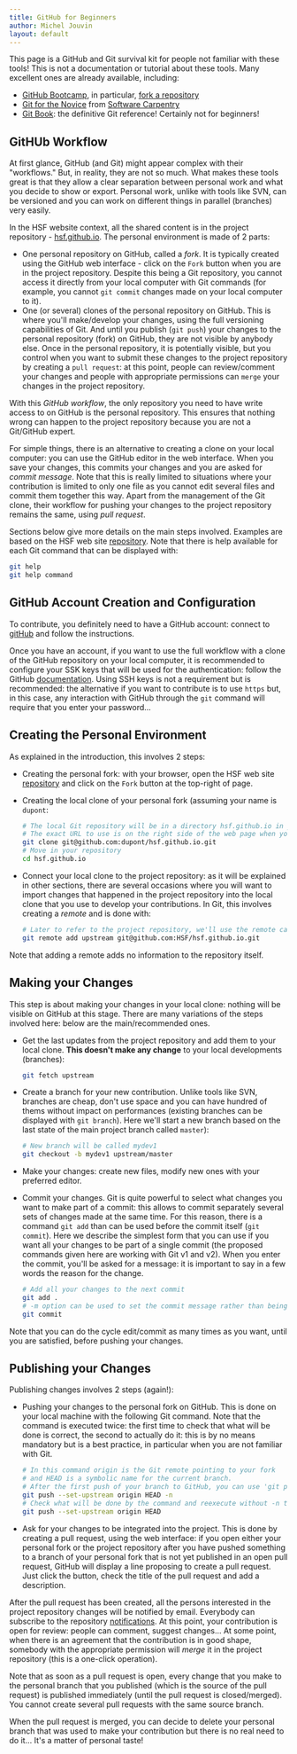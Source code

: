 ```yaml
---
title: GitHub for Beginners
author: Michel Jouvin
layout: default
---
```


This page is a GitHub and Git survival kit for people not familiar with these tools! This is not a documentation or tutorial about these tools. Many excellent ones are already available, including:

* [GitHub Bootcamp](https://help.github.com/categories/bootcamp/), in particular, [fork a repository](https://help.github.com/articles/fork-a-repo)
* [Git for the Novice](http://swcarpentry.github.io/git-novice/) from [Software Carpentry](http://software-carpentry.org/)
* [Git Book](https://git-scm.com/book/en/v2): the definitive Git reference! Certainly not for beginners!


## GitHUb Workflow

At first glance, GitHub (and Git) might appear complex with their "workflows." But, in reality, they are not so much. What makes these tools great is that they allow a clear separation between personal work and what you decide to show or export. Personal work, unlike with tools like SVN, can be versioned and you can work on different things in parallel (branches) very easily.

In the HSF website context, all the shared content is in the project repository - [hsf.github.io](https://github.com/HSF/hsf.github.io). The personal environment is made of 2 parts:

* One personal repository on GitHub, called a *fork*. It is typically created using the GitHub web interface - click on the `Fork` button when you are in the project repository. Despite this being a Git repository, you cannot access it directly from your local computer with Git commands (for example, you cannot `git commit` changes made on your local computer to it).
* One (or several) clones of the personal repository on GitHub. This is where you'll make/develop your changes, using the full versioning capabilities of Git. And until you publish (`git push`) your changes to the personal repository (fork) on GitHub, they are not visible by anybody else. Once in the personal repository, it is potentially visible, but you control when you want to submit these changes to the project repository by creating a `pull request`: at this point, people can review/comment your changes and people with appropriate permissions can `merge` your changes in the project repository.

With this *GitHub workflow*, the only repository you need to have write access to on GitHub is the personal repository. This ensures that nothing wrong can happen to the project repository because you are not a Git/GitHub expert.

For simple things, there is an alternative to creating a clone on your local computer: you can use the GitHub editor in the web interface. When you save your changes, this commits your changes and you are asked for *commit message*. Note that this is really limited to situations where your contribution is limited to only one file as you cannot edit several files and commit them together this way. Apart from the management of the Git clone, their workflow for pushing your changes to the project repository remains the same, using *pull request*.

Sections below give more details on the main steps involved. Examples are based on the HSF web site [repository](https://github.com/HSF/hsf.github.io). Note that there is help available for each Git command that can be displayed with:

```bash
git help
git help command
```


## GitHub Account Creation and Configuration

To contribute, you definitely need to have a GitHub account: connect to [gitHub](http://github.com) and follow the instructions.

Once you have an account, if you want to use the full workflow with a clone of the GitHub repository on your local computer, it is recommended to configure your SSK keys that will be used for the authentication: follow the GitHub [documentation](https://help.github.com/articles/generating-ssh-keys/). Using SSH keys is not a requirement but is recommended: the alternative if you want to contribute is to use `https` but, in this case, any interaction with GitHub through the `git` command will require that you enter your password...


## Creating the Personal Environment

As explained in the introduction, this involves 2 steps:

* Creating the personal fork: with your browser, open the HSF web site [repository](https://github.com/HSF/hsf.github.io) and click on the `Fork` button at the top-right of page.
* Creating the local clone of your personal fork (assuming your name is `dupont`: 

  ```bash
  # The local Git repository will be in a directory hsf.github.io in your current directory.
  # The exact URL to use is on the right side of the web page when you display the personal fork.
  git clone git@github.com:dupont/hsf.github.io.git
  # Move in your repository
  cd hsf.github.io
  ```

* Connect your local clone to the project repository: as it will be explained in other sections, there are several occasions where you will want to import changes that happened in the project repository into the local clone that you use to develop your contributions. In Git, this involves creating a *remote* and is done with:

  ```bash
  # Later to refer to the project repository, we'll use the remote called upstream
  git remote add upstream git@github.com:HSF/hsf.github.io.git
  ```

Note that adding a remote adds no information to the repository itself.


## Making your Changes

This step is about making your changes in your local clone: nothing will be visible on GitHub at this stage. There are many variations of the steps involved here: below are the main/recommended ones.

* Get the last updates from the project repository and add them to your local clone. **This doesn't make any change** to your local developments (branches):

  ```bash
  git fetch upstream
  ```

* Create a branch for your new contribution. Unlike tools like SVN, branches are cheap, don't use space and you can have hundred of thems without impact on performances (existing branches can be displayed with `git branch`). Here we'll start a new branch based on the last state of the main project branch called `master`):

  ```bash
  # New branch will be called mydev1
  git checkout -b mydev1 upstream/master
  ```

* Make your changes: create new files, modify new ones with your preferred editor.

* Commit your changes. Git is quite powerful to select what changes you want to make part of a commit: this allows to commit separately several sets of changes made at the same time. For this reason, there is a command `git add` than can be used before the commit itself (`git commit`). Here we describe the simplest form that you can use if you want all your changes to be part of a single commit (the proposed commands given here are working with Git v1 and v2). When you enter the commit, you'll be asked for a message: it is important to say in a few words the reason for the change.

  ```bash
  # Add all your changes to the next commit
  git add .
  # -m option can be used to set the commit message rather than being asked for
  git commit
  ```

Note that you can do the cycle edit/commit as many times as you want, until you are satisfied, before pushing your changes.

## Publishing your Changes

Publishing changes involves 2 steps (again!):

* Pushing your changes to the personal fork on GitHub. This is done on your local machine with the following Git command. Note that the command is executed twice: the first time to check that what will be done is correct, the second to actually do it: this is by no means mandatory but is a best practice, in particular when you are not familiar with Git.

  ```bash
  # In this command origin is the Git remote pointing to your fork
  # and HEAD is a symbolic name for the current branch.
  # After the first push of your branch to GitHub, you can use 'git push' without options
  git push --set-upstream origin HEAD -n
  # Check what will be done by the command and reexecute without -n to actually do it
  git push --set-upstream origin HEAD
  
  ```

* Ask for your changes to be integrated into the project. This is done by creating a pull request, using the web interface: if you open either your personal fork or the project repository after you have pushed something to a branch of your personal fork that is not yet published in an open pull request, GitHub will display a line proposing to create a pull request. Just click the button, check the title of the pull request and add a description.

After the pull request has been created, all the persons interested in the project repository changes will be notified by email. Everybody can subscribe to the repository [notifications](https://help.github.com/articles/about-notifications/). At this point, your contribution is open for review: people can comment, suggest changes... At some point, when there is an agreement that the contribution is in good shape, somebody with the appropriate permission will *merge* it in the project repository (this is a one-click operation).

Note that as soon as a pull request is open, every change that you make to the personal branch that you published (which is the source of the pull request) is published immediately (until the pull request is closed/merged). You cannot create several pull requests with the same source branch.
 
When the pull request is merged, you can decide to delete your personal branch that was used to make your contribution but there is no real need to do it... It's a matter of personal taste!
